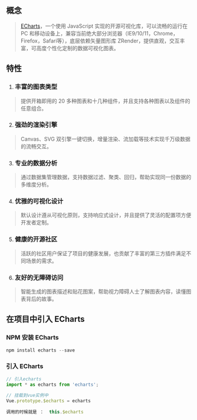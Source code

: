 ﻿## 概念
> [ECharts](https://echarts.apache.org/zh/index.html)，一个使用 JavaScript 实现的开源可视化库，可以流畅的运行在 PC 和移动设备上，兼容当前绝大部分浏览器（IE9/10/11，Chrome，Firefox，Safari等），底层依赖矢量图形库 ZRender，提供直观，交互丰富，可高度个性化定制的数据可视化图表。
>
## 特性

 1. ### 丰富的图表类型

> 提供开箱即用的 20 多种图表和十几种组件，并且支持各种图表以及组件的任意组合。

 2. ### 强劲的渲染引擎

> Canvas、SVG 双引擎一键切换，增量渲染、流加载等技术实现千万级数据的流畅交互。

3. ### 专业的数据分析

> 通过数据集管理数据，支持数据过滤、聚类、回归，帮助实现同一份数据的多维度分析。

4. ### 优雅的可视化设计

> 默认设计遵从可视化原则，支持响应式设计，并且提供了灵活的配置项方便开发者定制。

5. ### 健康的开源社区

> 活跃的社区用户保证了项目的健康发展，也贡献了丰富的第三方插件满足不同场景的需求。

6. ### 友好的无障碍访问

> 智能生成的图表描述和贴花图案，帮助视力障碍人士了解图表内容，读懂图表背后的故事。

## 在项目中引入 ECharts
### NPM 安装 ECharts

```javascript
npm install echarts --save
```
### 引入 ECharts

```javascript
// 引入echarts
import * as echarts from 'echarts';
 
// 挂载到vue实例中
Vue.prototype.$echarts = echarts
 
调用的时候就是 ：  this.$echarts
```


